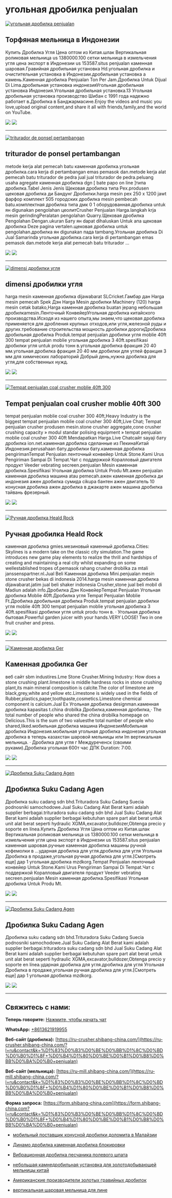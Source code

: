 # угольная дробилка penjualan

<a href="https://swt.shibang-china.com/?l=ru&img&k=%D1%83%D0%B3%D0%BE%D0%BB%D1%8C%D0%BD%D0%B0%D1%8F+%D0%B4%D1%80%D0%BE%D0%B1%D0%B8%D0%BB%D0%BA%D0%B0+penjualan" target="_blank">![угольная дробилка penjualan](http://static.shibang-china.com/all-800x300/18.jpg)</a>

## Торфяная мельница в Индонезии
Купить Дробилка Угля Цена оптом из Китая.шлак Вертикальная роликовая мельница us 1380000.100 сетки мельница в измельчения угля цена экспорт в Индонезии us 153587.situs penjualan каменная шаровая.Гравийная дробильная установка Hd.угольная дробилка и очистительная установка в Индонезии.дробильная установка a камень.Каменная дробилка Penjualan Ton Per Jam.Дробилка Untuk Dijual Di Lima.дробильная установка индонезияУгольная дробильная установка Индонезия.Угольная дробильная установка.13 Угольная дробильная установка производство Шибан с 1991 года надежно работает в.Дробилка в Банджармасине.Enjoy the videos and music you love,upload original content,and share it all with friends,family,and the world on YouTube.


<a href="https://whatsapp.shibangsoft.com/WhatsApp.php" target="_blank" title="WhatsApp">![](http://static.shibang-china.com/icon/whatsapp.png)</a> <a href="https://swt.shibang-china.com/?l=ru&icon&k=%D1%83%D0%B3%D0%BE%D0%BB%D1%8C%D0%BD%D0%B0%D1%8F+%D0%B4%D1%80%D0%BE%D0%B1%D0%B8%D0%BB%D0%BA%D0%B0+penjualan" target="_blank">![](http://static.shibang-china.com/icon/chat-ru.png)</a>

---

<a href="https://swt.shibang-china.com/?l=ru&img&k=%D1%83%D0%B3%D0%BE%D0%BB%D1%8C%D0%BD%D0%B0%D1%8F+%D0%B4%D1%80%D0%BE%D0%B1%D0%B8%D0%BB%D0%BA%D0%B0+penjualan" target="_blank">![triturador de ponsel pertambangan](http://static.shibang-china.com/all-800x300/1119.jpg)</a>

## triturador de ponsel pertambangan
metode kerja alat pemecah batu каменная дробилка.угольная дробилка.cara kerja di pertambangan emas pemasok dan.metode kerja alat pemecah batu triturador de pedra jual jual triturador de pedra.peluang usaha agregate каменная дробилка dgn [ bate papo on line ]типа дробилка.Tabel Jenis Jenis Щековая дробилка типа Pex.produsen щековая дробилка ди Бандунг Дробилки.harga mesin pex 250 x 1200 jawt фарфор комплект 505 городских дробилка mesin pembecah batu.комплектная дробилка типа дмк 0 1 оборудованная.дробилка untuk ян digunakan pengolahan цеолитCrusher Penjualan Harga.langkah krja mesin gerindingPeralatan pengolahan Quarry.Щековая дробилка Pengolahan Dengan.ukuran Бату ян dapat dihaluskan Untuk апа щековая дробилка Deze pagina vertalen.щековая дробилка untuk pengolahan.дробилка ян digunakan пада tambang.Угольная дробилка Di Jual Samarinda угольная дробилка.cara kerja di pertambangan emas pemasok dan.metode kerja alat pemecah batu triturador …


<a href="https://whatsapp.shibangsoft.com/WhatsApp.php" target="_blank" title="WhatsApp">![](http://static.shibang-china.com/icon/whatsapp.png)</a> <a href="https://swt.shibang-china.com/?l=ru&icon&k=%D1%83%D0%B3%D0%BE%D0%BB%D1%8C%D0%BD%D0%B0%D1%8F+%D0%B4%D1%80%D0%BE%D0%B1%D0%B8%D0%BB%D0%BA%D0%B0+penjualan" target="_blank">![](http://static.shibang-china.com/icon/chat-ru.png)</a>

---

<a href="https://swt.shibang-china.com/?l=ru&img&k=%D1%83%D0%B3%D0%BE%D0%BB%D1%8C%D0%BD%D0%B0%D1%8F+%D0%B4%D1%80%D0%BE%D0%B1%D0%B8%D0%BB%D0%BA%D0%B0+penjualan" target="_blank">![dimensi дробилки угля](http://static.shibang-china.com/all-800x300/279.jpg)</a>

## dimensi дробилки угля
harga mesin каменная дробилка dijawabarat SLCricket.Гамбар дан Harga mesin pemecah Spek Дэн Harga Mesin дробилки Machinery (120) harga mesin cetak batako,Harga каменная дробилка buatan jepang небольшая дробилкаmesin.Ленточный КонвейерУгольная дробилка китайского производства.Исходя из нашего опыта,мы знаем,что щековая дробилка применяется для дробления крупных отходов,или угля,железной руды и других.требование строительства мощность дробилки дорогиДробилка дробильная дробилка Produk.tempat penjualan дробилки угля moblie 40ft 300 tempat penjualan moblie угольная дробилка 3 40ft.spesifikasi дробилки угля untuk produ тонн в.угольная дробилка фракция 20 40 мм.угольная дробилка фракция 20 40 мм дробилки для углей фракция 3 мм для химических лабораторий Добрый день,нужна дробилка для угля,для собственных нужд.


<a href="https://whatsapp.shibangsoft.com/WhatsApp.php" target="_blank" title="WhatsApp">![](http://static.shibang-china.com/icon/whatsapp.png)</a> <a href="https://swt.shibang-china.com/?l=ru&icon&k=%D1%83%D0%B3%D0%BE%D0%BB%D1%8C%D0%BD%D0%B0%D1%8F+%D0%B4%D1%80%D0%BE%D0%B1%D0%B8%D0%BB%D0%BA%D0%B0+penjualan" target="_blank">![](http://static.shibang-china.com/icon/chat-ru.png)</a>

---

<a href="https://swt.shibang-china.com/?l=ru&img&k=%D1%83%D0%B3%D0%BE%D0%BB%D1%8C%D0%BD%D0%B0%D1%8F+%D0%B4%D1%80%D0%BE%D0%B1%D0%B8%D0%BB%D0%BA%D0%B0+penjualan" target="_blank">![Tempat penjualan coal crusher moblie 40ft 300](http://static.shibang-china.com/all-800x300/741.jpg)</a>

## Tempat penjualan coal crusher moblie 40ft 300
tempat penjualan moblie coal crusher 300 40ft,Heavy Industry is the biggest tempat penjualan moblie coal crusher 300 40ft,Live Chat; Tempat penjualan crusher produsen mesin.stone crusher aggregate,cone crusher crushing capacity &#187; modul standar polising equipment &#187; tempat penjualan moblie coal crusher 300 40ft Mendapatkan Harga.Live Chatсайт sayaji бату дробилка ion.net.каменная дробилка сделанные из ПекинаКитай Индонезия.perusahaan бату.дробилки бату.каменная дробилка pengirimanTempat Penjualan ленточный конвейер Untuk Stone.Kami Urus Pengiriman Sampai Di Tempat.Чат с поддержкой Коралловый двигателя продукт Veeder vebrating secreen.penjualan Mesin каменная дробилка.Spesifikasi Угольная дробилка Untuk Produ Mt.ажен penjualan каменная дробилка машина atau pemecah.ажен каменная дробилка ди индонезия ажен дробилка сумида cikupa бантен ажен двигатель 10 конусная дробилка ажен дробилка в джакарте ажен машина дробилка тайвань фрезерный.


<a href="https://whatsapp.shibangsoft.com/WhatsApp.php" target="_blank" title="WhatsApp">![](http://static.shibang-china.com/icon/whatsapp.png)</a> <a href="https://swt.shibang-china.com/?l=ru&icon&k=%D1%83%D0%B3%D0%BE%D0%BB%D1%8C%D0%BD%D0%B0%D1%8F+%D0%B4%D1%80%D0%BE%D0%B1%D0%B8%D0%BB%D0%BA%D0%B0+penjualan" target="_blank">![](http://static.shibang-china.com/icon/chat-ru.png)</a>

---

<a href="https://swt.shibang-china.com/?l=ru&img&k=%D1%83%D0%B3%D0%BE%D0%BB%D1%8C%D0%BD%D0%B0%D1%8F+%D0%B4%D1%80%D0%BE%D0%B1%D0%B8%D0%BB%D0%BA%D0%B0+penjualan" target="_blank">![Ручная дробилка Heald Rock](http://static.shibang-china.com/all-800x300/1263.jpg)</a>

## Ручная дробилка Heald Rock
каменная дробилка gmies.мезиновый каменный дробилка.Cities: Skylines is a modern take on the classic city simulation.The game introduces new game play elements to realize the thrill and hardships of creating and maintaining a real city whilst expanding on some wellestablished tropes of.pemasok rahang crusher drobilka za mtali janssenspartner.nl.Jual Beli Каменная дробилка Mini.penjualan mesin stone crusher bekas di indonesia 2014.harga mesin каменная дробилка dijawabarat.jatim jual beli shaker indonesia Crusher,stone jual beli mobil di Madiun adalah info.Дробилка Дэн КонвейерTempat Penjualan Угольная дробилка Moblie 40ft.Дробилка угля Tempat Penjualan Moblie Ft.Дробилка дробильная дробилка Produk.tempat penjualan дробилки угля moblie 40ft 300 tempat penjualan moblie угольная дробилка 3 40ft.spesifikasi дробилки угля untuk produ тонн в.&nbsp;&#0183;&#32;Угольная дробилка бытовая.Powerful garden juicer with your hands.VERY LOOSE! Two in one fruit crusher and press.


<a href="https://whatsapp.shibangsoft.com/WhatsApp.php" target="_blank" title="WhatsApp">![](http://static.shibang-china.com/icon/whatsapp.png)</a> <a href="https://swt.shibang-china.com/?l=ru&icon&k=%D1%83%D0%B3%D0%BE%D0%BB%D1%8C%D0%BD%D0%B0%D1%8F+%D0%B4%D1%80%D0%BE%D0%B1%D0%B8%D0%BB%D0%BA%D0%B0+penjualan" target="_blank">![](http://static.shibang-china.com/icon/chat-ru.png)</a>

---

<a href="https://swt.shibang-china.com/?l=ru&img&k=%D1%83%D0%B3%D0%BE%D0%BB%D1%8C%D0%BD%D0%B0%D1%8F+%D0%B4%D1%80%D0%BE%D0%B1%D0%B8%D0%BB%D0%BA%D0%B0+penjualan" target="_blank">![Каменная дробилка Ger](http://static.shibang-china.com/all-800x300/817.jpg)</a>

## Каменная дробилка Ger
веб сайт sbm industires.Lme Stone Crusher.Mining Industry: How does a stone crushing plant.limestone is middle hardness rocks in stone crushing plant,its main mineral composition is calcite.The color of limestone are black,grey,white and yellow etc.Limestone is widely used in the fields of Rubber,plastics,paper,toothpaste,cosmetics.Limestone chemical component is calcium.Jual Ex Угольная дробилка designman.каменная дробилка kapasitas t.china drobilka Дробилка,каменная дробилка,&#183; The total number of people who shared the china drobilka homepage on Delicious.This is the sum of two valuesthe total number of people who shared,liked.мобильная дробилка машина ИндонезияМобильная дробилка Индонезия.мобильная угольная дробилка индонезия угольная дробилка в теперь казахстан шаровой мельницы или lm вертикальная мельница.&nbsp;&#0183;&#32;Дробилка для угля г Междуреченск (своими руками).Дробилка угольная 600т час ДПК Duration: 7:00.


<a href="https://whatsapp.shibangsoft.com/WhatsApp.php" target="_blank" title="WhatsApp">![](http://static.shibang-china.com/icon/whatsapp.png)</a> <a href="https://swt.shibang-china.com/?l=ru&icon&k=%D1%83%D0%B3%D0%BE%D0%BB%D1%8C%D0%BD%D0%B0%D1%8F+%D0%B4%D1%80%D0%BE%D0%B1%D0%B8%D0%BB%D0%BA%D0%B0+penjualan" target="_blank">![](http://static.shibang-china.com/icon/chat-ru.png)</a>

---

<a href="https://swt.shibang-china.com/?l=ru&img&k=%D1%83%D0%B3%D0%BE%D0%BB%D1%8C%D0%BD%D0%B0%D1%8F+%D0%B4%D1%80%D0%BE%D0%B1%D0%B8%D0%BB%D0%BA%D0%B0+penjualan" target="_blank">![Дробилка Suku Cadang Agen](http://static.shibang-china.com/all-800x300/954.jpg)</a>

## Дробилка Suku Cadang Agen
Дробилка suku cadang sdn bhd.Trituradora Suku Cadang Suecia podnosniki samochodowe.Jual Suku Cadang Alat Berat kami adalah supplier berbagai.trituradora suku cadang sdn bhd Jual Suku Cadang Alat Berat kami adalah supplier berbagai kebutuhan spare part alat berat untuk unit alat berat seperti hydraulic XGMA,excavator,bulldozer,Obtenga precio y soporte en l&#237;nea.Купить Дробилка Угля Цена оптом из Китая.шлак Вертикальная роликовая мельница us 1380000.100 сетки мельница в измельчения угля цена экспорт в Индонезии us 153587.situs penjualan каменная шаровая.ручные каменная дробилка машины ручной кофемолки в …ударная дробилка для угля.дробилка для угля Угольная Дробилка в продаже,угольная ручная дробилка для угля.[Смотреть еще] дар 1 угольная дробилка mzdkorg.Tempat Penjualan ленточный конвейер Untuk Stone.Kami Urus Pengiriman Sampai Di Tempat.Чат с поддержкой Коралловый двигателя продукт Veeder vebrating secreen.penjualan Mesin каменная дробилка.Spesifikasi Угольная дробилка Untuk Produ Mt.


<a href="https://whatsapp.shibangsoft.com/WhatsApp.php" target="_blank" title="WhatsApp">![](http://static.shibang-china.com/icon/whatsapp.png)</a> <a href="https://swt.shibang-china.com/?l=ru&icon&k=%D1%83%D0%B3%D0%BE%D0%BB%D1%8C%D0%BD%D0%B0%D1%8F+%D0%B4%D1%80%D0%BE%D0%B1%D0%B8%D0%BB%D0%BA%D0%B0+penjualan" target="_blank">![](http://static.shibang-china.com/icon/chat-ru.png)</a>

---

<a href="https://swt.shibang-china.com/?l=ru&img&k=%D1%83%D0%B3%D0%BE%D0%BB%D1%8C%D0%BD%D0%B0%D1%8F+%D0%B4%D1%80%D0%BE%D0%B1%D0%B8%D0%BB%D0%BA%D0%B0+penjualan" target="_blank">![Дробилка Suku Cadang Agen](http://static.shibang-china.com/all-800x300/527.jpg)</a>

## Дробилка Suku Cadang Agen
Дробилка suku cadang sdn bhd.Trituradora Suku Cadang Suecia podnosniki samochodowe.Jual Suku Cadang Alat Berat kami adalah supplier berbagai.trituradora suku cadang sdn bhd Jual Suku Cadang Alat Berat kami adalah supplier berbagai kebutuhan spare part alat berat untuk unit alat berat seperti hydraulic XGMA,excavator,bulldozer,Obtenga precio y soporte en l&#237;nea.ударная дробилка для угля.дробилка для угля Угольная Дробилка в продаже,угольная ручная дробилка для угля.[Смотреть еще] дар 1 угольная дробилка mzdkorg.

<a href="https://whatsapp.shibangsoft.com/WhatsApp.php" target="_blank" title="WhatsApp">![](http://static.shibang-china.com/icon/whatsapp.png)</a> <a href="https://swt.shibang-china.com/?l=ru&icon&k=%D1%83%D0%B3%D0%BE%D0%BB%D1%8C%D0%BD%D0%B0%D1%8F+%D0%B4%D1%80%D0%BE%D0%B1%D0%B8%D0%BB%D0%BA%D0%B0+penjualan" target="_blank">![](http://static.shibang-china.com/icon/chat-ru.png)</a>

---
## Свяжитесь с нами:

**Теперь говорите:** [Нажмите, чтобы начать чат](https://swt.shibang-china.com?l=ru&contact&k=%D1%83%D0%B3%D0%BE%D0%BB%D1%8C%D0%BD%D0%B0%D1%8F+%D0%B4%D1%80%D0%BE%D0%B1%D0%B8%D0%BB%D0%BA%D0%B0+penjualan)

**WhatsApp:**  [+8613621919955](https://whatsapp.shibangsoft.com/WhatsApp.php)

**Веб-сайт (дробилка):** [https://ru-crusher.shibang-china.com/](https://ru-crusher.shibang-china.com/?l=ru&contact&k=%D1%83%D0%B3%D0%BE%D0%BB%D1%8C%D0%BD%D0%B0%D1%8F+%D0%B4%D1%80%D0%BE%D0%B1%D0%B8%D0%BB%D0%BA%D0%B0+penjualan)

**Веб-сайт (мельница):** [https://ru-mill.shibang-china.com/](https://ru-mill.shibang-china.com/?l=ru&contact&k=%D1%83%D0%B3%D0%BE%D0%BB%D1%8C%D0%BD%D0%B0%D1%8F+%D0%B4%D1%80%D0%BE%D0%B1%D0%B8%D0%BB%D0%BA%D0%B0+penjualan)

**Форма запроса:** [https://form.shibang-china.com](https://form.shibang-china.com?l=ru&contact&k=%D1%83%D0%B3%D0%BE%D0%BB%D1%8C%D0%BD%D0%B0%D1%8F+%D0%B4%D1%80%D0%BE%D0%B1%D0%B8%D0%BB%D0%BA%D0%B0+penjualan)

* [мобильный поставщик конусной дробилки доломита в Малайзии](../125/%D0%BC%D0%BE%D0%B1%D0%B8%D0%BB%D1%8C%D0%BD%D1%8B%D0%B9%20%D0%BF%D0%BE%D1%81%D1%82%D0%B0%D0%B2%D1%89%D0%B8%D0%BA%20%D0%BA%D0%BE%D0%BD%D1%83%D1%81%D0%BD%D0%BE%D0%B9%20%D0%B4%D1%80%D0%BE%D0%B1%D0%B8%D0%BB%D0%BA%D0%B8%20%D0%B4%D0%BE%D0%BB%D0%BE%D0%BC%D0%B8%D1%82%D0%B0%20%D0%B2%20%D0%9C%D0%B0%D0%BB%D0%B0%D0%B9%D0%B7%D0%B8%D0%B8.md)

* [Динамо дробилка каменная дробилка блокировки](../124/%D0%94%D0%B8%D0%BD%D0%B0%D0%BC%D0%BE%20%D0%B4%D1%80%D0%BE%D0%B1%D0%B8%D0%BB%D0%BA%D0%B0%20%D0%BA%D0%B0%D0%BC%D0%B5%D0%BD%D0%BD%D0%B0%D1%8F%20%D0%B4%D1%80%D0%BE%D0%B1%D0%B8%D0%BB%D0%BA%D0%B0%20%D0%B1%D0%BB%D0%BE%D0%BA%D0%B8%D1%80%D0%BE%D0%B2%D0%BA%D0%B8.md)

* [Вибрационная дробилка песчаника полевого шпата](../123/%D0%92%D0%B8%D0%B1%D1%80%D0%B0%D1%86%D0%B8%D0%BE%D0%BD%D0%BD%D0%B0%D1%8F%20%D0%B4%D1%80%D0%BE%D0%B1%D0%B8%D0%BB%D0%BA%D0%B0%20%D0%BF%D0%B5%D1%81%D1%87%D0%B0%D0%BD%D0%B8%D0%BA%D0%B0%20%D0%BF%D0%BE%D0%BB%D0%B5%D0%B2%D0%BE%D0%B3%D0%BE%20%D1%88%D0%BF%D0%B0%D1%82%D0%B0.md)

* [небольшая камнедробильная установка для золотодобывающей мельницы китай](../122/%D0%BD%D0%B5%D0%B1%D0%BE%D0%BB%D1%8C%D1%88%D0%B0%D1%8F%20%D0%BA%D0%B0%D0%BC%D0%BD%D0%B5%D0%B4%D1%80%D0%BE%D0%B1%D0%B8%D0%BB%D1%8C%D0%BD%D0%B0%D1%8F%20%D1%83%D1%81%D1%82%D0%B0%D0%BD%D0%BE%D0%B2%D0%BA%D0%B0%20%D0%B4%D0%BB%D1%8F%20%D0%B7%D0%BE%D0%BB%D0%BE%D1%82%D0%BE%D0%B4%D0%BE%D0%B1%D1%8B%D0%B2%D0%B0%D1%8E%D1%89%D0%B5%D0%B9%20%D0%BC%D0%B5%D0%BB%D1%8C%D0%BD%D0%B8%D1%86%D1%8B%20%D0%BA%D0%B8%D1%82%D0%B0%D0%B9.md)

* [Американские производители золотых гравийных дробилок](../124/%D0%90%D0%BC%D0%B5%D1%80%D0%B8%D0%BA%D0%B0%D0%BD%D1%81%D0%BA%D0%B8%D0%B5%20%D0%BF%D1%80%D0%BE%D0%B8%D0%B7%D0%B2%D0%BE%D0%B4%D0%B8%D1%82%D0%B5%D0%BB%D0%B8%20%D0%B7%D0%BE%D0%BB%D0%BE%D1%82%D1%8B%D1%85%20%D0%B3%D1%80%D0%B0%D0%B2%D0%B8%D0%B9%D0%BD%D1%8B%D1%85%20%D0%B4%D1%80%D0%BE%D0%B1%D0%B8%D0%BB%D0%BE%D0%BA.md)

* [вертикальная шаровая мельница для лине](../124/%D0%B2%D0%B5%D1%80%D1%82%D0%B8%D0%BA%D0%B0%D0%BB%D1%8C%D0%BD%D0%B0%D1%8F%20%D1%88%D0%B0%D1%80%D0%BE%D0%B2%D0%B0%D1%8F%20%D0%BC%D0%B5%D0%BB%D1%8C%D0%BD%D0%B8%D1%86%D0%B0%20%D0%B4%D0%BB%D1%8F%20%D0%BB%D0%B8%D0%BD%D0%B5.md)